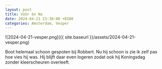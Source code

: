 ```yaml
---
layout: post
title: Vóór èn Na
date: 2024-04-21 23:30:00 +0100
categories: Amsterdam, Vesper
---
```


![2024-04-21-vesper.png]({{ site.baseurl }}/assets/2024-04-21-vesper.png)

Boot helemaal schoon gespoten bij Robbert. Nu hij schoon is zie ik zelf pas hoe vies hij was. Hij blijft daar even logeren zodat ook hij Koningsdag zonder kleerscheuren overleeft.